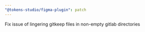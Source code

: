 ```yaml
---
"@tokens-studio/figma-plugin": patch
---
```


Fix issue of lingering gitkeep files in non-empty gitlab directories
